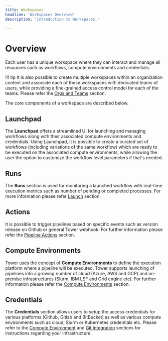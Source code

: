 ```yaml
---
title: Workspaces
headline: 'Workspaces Overview'
description: 'Introduction to Workspaces.'

---
```


# Overview

Each user has a unique workspace where they can interact and manage all resources such as workflows, compute environments and credentials.

!!! tip
    It is also possible to create multiple workspaces within an organization context and associate each of these workspaces with dedicated teams of users, while providing a fine-grained access control model for each of the teams. Please refer the [Orgs and Teams](../../orgs-and-teams/overview/) section.

The core components of a workspace are described below.

## Launchpad

The **Launchpad** offers a streamlined UI for launching and managing workflows along with their associated compute environments and credentials. Using Launchpad, it is possible to create a curated set of workflows (including variations of the same workflow) which are ready to be executed on the associated compute environments, while allowing the user the option to customize the workflow level parameters if that's needed.

## Runs

The **Runs** section is used for monitoring a launched workflow with real-time execution metrics such as number of pending or completed processes. For more information please refer [Launch](../../launch/overview/) section.

## Actions

It is possible to trigger pipelines based on specific events such as version release on Github or general Tower webhook. For further information please refer the [Pipeline Actions](../../pipeline-actions/pipeline-actions/) section.

## Compute Environments

Tower uses the concept of **Compute Environments** to define the execution platform where a pipeline will be executed. Tower supports launching of pipelines into a growing number of cloud (Azure, AWS and GCP) and on-premise infrastructures (Slurm, IBM LSF and Grid engine etc). For further information please refer the [Compute Environments](../../compute-envs/overview/) section.

## Credentials

The **Credentials** section allows users to setup the access credentials for various platforms (Github, Gitlab and BitBucket) as well as various compute environments such as cloud, Slurm  or Kubernetes credentials etc. Please refer to the [Compute Environment](../../compute-envs/overview/) and [Git Integration](../../git/overview/) sections for instructions regarding your infrastructure.
